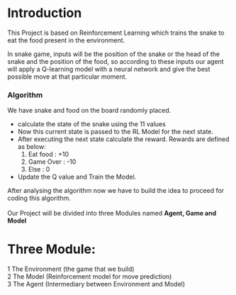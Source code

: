 # Introduction 
This Project is based on Reinforcement Learning which trains the snake to eat the food present in the environment.

In snake game, inputs will be the position of the snake or the head of the snake and the
position of the food, so according to these inputs our agent will apply a Q-learning model with a
neural network and give the best possible move at that particular moment.

### Algorithm
We have snake and food on the board randomly placed.
* calculate the state of the snake using the 11 values 
* Now this current state is passed to the RL Model for the next state.
* After executing the next state calculate the reward. Rewards are defined as below:
  1. Eat food  :  +10
  2. Game Over :  -10
  3. Else      :    0
* Update the Q value and Train the Model.

After analysing the algorithm now we have to build the idea to proceed for coding this algorithm.<br><br>
Our Project will be divided into three Modules named <b>Agent, Game and Model</b>
# Three Module:
1 The Environment (the game that we build) <br>
2 The Model (Reinforcement model for move prediction)<br>
3 The Agent (Intermediary between Environment and Model) <br>


